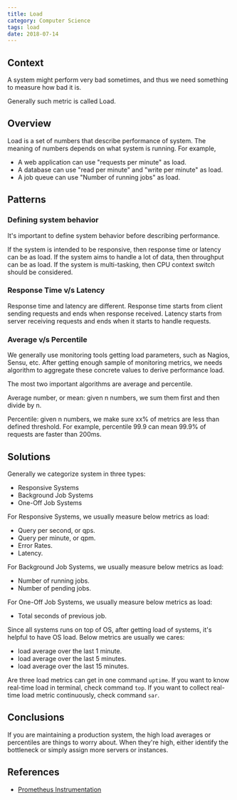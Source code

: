 ```yaml
---
title: Load
category: Computer Science
tags: load
date: 2018-07-14
---
```


## Context 

A system might perform very bad sometimes, and thus we need something to measure how bad it is.

Generally such metric is called Load.

## Overview

Load is a set of numbers that describe performance of system. The meaning of numbers depends on what system is running. For example,

* A web application can use "requests per minute" as load.
* A database can use "read per minute" and "write per minute" as load.
* A job queue can use "Number of running jobs" as load.

## Patterns

### Defining system behavior

It's important to define system behavior before describing performance.

If the system is intended to be responsive, then response time or latency can be as load. If the system aims to handle a lot of data, then throughput can be as load. If the system is multi-tasking, then CPU context switch should be considered.

### Response Time v/s Latency

Response time and latency are different. Response time starts from client sending requests and ends when response received. Latency starts from server receiving requests and ends when it starts to handle requests.

### Average v/s Percentile

We generally use monitoring tools getting load parameters, such as Nagios, Sensu, etc. After getting enough sample of monitoring metrics, we needs algorithm to aggregate these concrete values to derive performance load.

The most two important algorithms are average and percentile. 

Average number, or mean: given n numbers, we sum them first and then divide by n.

Percentile: given n numbers, we make sure xx% of metrics are less than defined threshold. For example, percentile 99.9 can mean 99.9% of requests are faster than 200ms.

## Solutions

Generally we categorize system in three types:

* Responsive Systems
* Background Job Systems
* One-Off Job Systems

For Responsive Systems, we usually measure below metrics as load:

* Query per second, or qps.
* Query per minute, or qpm.
* Error Rates.
* Latency.

For Background Job Systems, we usually measure below metrics as load:

* Number of running jobs.
* Number of pending jobs.

For One-Off Job Systems, we usually measure below metrics as load:

* Total seconds of previous job.

Since all systems runs on top of OS, after getting load of systems, it's helpful to have OS load. Below metrics are usually we cares:

* load average over the last 1 minute.
* load average over the last 5 minutes.
* load average over the last 15 minutes.

Are three load metrics can get in one command `uptime`. If you want to know real-time load in terminal, check command `top`. If you want to collect real-time load metric continuously, check command `sar`.

## Conclusions

If you are maintaining a production system, the high load averages or percentiles are things to worry about. When they're high, either identify the bottleneck or simply assign more servers or instances.

## References

* [Prometheus Instrumentation](https://prometheus.io/docs/practices/instrumentation/)

